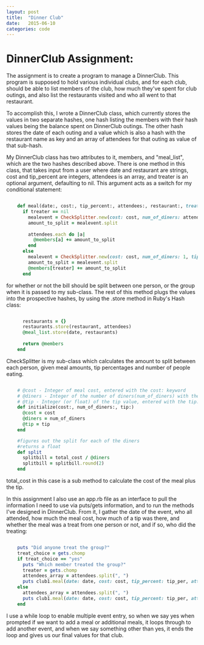 ```yaml
---
layout: post
title:  "Dinner Club"
date:   2015-06-10  
categories: code
---
```


# DinnerClub Assignment:

The assignment is to create a program to manage a DinnerClub.  This program is supposed to hold various individual clubs, and for each club, should be able to list members of the club, how much they've spent for club outings, and also list the restaurants visited and who all went to that restaurant.

To accomplish this, I wrote a DinnerClub class, which currently stores the values in two separate hashes, one hash listing the members with their hash values being the balance spent on DinnerClub outings.  The other hash stores the date of each outing and a value which is also a hash with the restaurant name as key and an array of attendees for that outing as value of that sub-hash.  

My DinnerClub class has two attributes to it, members, and "meal_list", which are the two hashes described above. 
There is one method in this class, that takes input from a user where date and restaurant are strings, cost and tip_percent are integers, attendees is an array, and treater is an optional argument, defaulting to nil.  This argument acts as a switch for my conditional statement:
```ruby

    def meal(date:, cost:, tip_percent:, attendees:, restaurant:, treater: nil)
      if treater == nil
        mealevent = CheckSplitter.new(cost: cost, num_of_diners: attendees.length, tip: tip_percent)
        amount_to_split = mealevent.split
    
        attendees.each do |a|
          @members[a] += amount_to_split
        end
      else
        mealevent = CheckSplitter.new(cost: cost, num_of_diners: 1, tip: tip_percent)
        amount_to_split = mealevent.split
        @members[treater] += amount_to_split
      end
```

for whether or not the bill should be split between one person, or the group when it is passed to my sub-class.  The rest of this method plugs the values into the prospective hashes, by using the .store method in Ruby's Hash class:


```ruby

      restaurants = {}
      restaurants.store(restaurant, attendees)
      @meal_list.store(date, restaurants)
    
      return @members
    end
``` 

CheckSplitter is my sub-class which calculates the amount to split between each person, given meal amounts, tip percentages and number of people eating.  

```ruby

    # @cost - Integer of meal cost, entered with the cost: keyword
    # @diners - Integer of the number of diners(num_of_diners) with the num_of_diners: keyword
    # @tip - Integer (or float) of the tip value, entered with the tip: keyword
    def initialize(cost:, num_of_diners:, tip:)
      @cost = cost
      @diners = num_of_diners
      @tip = tip
    end

    #figures out the split for each of the diners
    #returns a float
    def split
      splitbill = total_cost / @diners 
      splitbill = splitbill.round(2)
    end
```

total_cost in this case is a sub method to calculate the cost of the meal plus the tip.
 
In this assignment I also use an app.rb file as an interface to pull the information I need to use via puts/gets information, and to run the methods I've designed in DinnerClub.  From it, I gather the date of the event, who all attended, how much the meal cost, how much of a tip was there, and whether the meal was a treat from one person or not, and if so, who did the treating:

```ruby

    puts "Did anyone treat the group?"
    treat_choice = gets.chomp
    if treat_choice == "yes"
      puts "Which member treated the group?"
      treater = gets.chomp
      attendees_array = attendees.split(", ")
      puts club1.meal(date: date, cost: cost, tip_percent: tip_per, attendees: attendees_array, restaurant: where_we_ate, treater: treater)
    else
      attendees_array = attendees.split(", ")
      puts club1.meal(date: date, cost: cost, tip_percent: tip_per, attendees: attendees_array, restaurant: where_we_ate)
    end
```
I use a while loop to enable multiple event entry, so when we say yes when prompted if we want to add a meal or additional meals, it loops through to add another event, and when we say something other than yes, it ends the loop and gives us our final values for that club.
